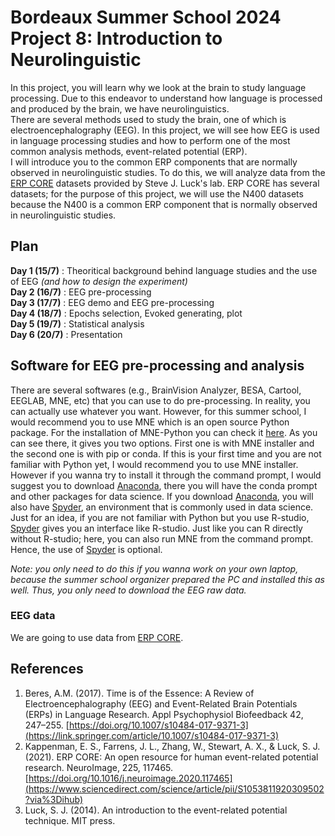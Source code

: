 # Bordeaux Summer School 2024 <br/> Project 8: Introduction to Neurolinguistic

In this project, you will learn why we look at the brain to study language processing. Due to this endeavor to understand how language is processed and produced by the brain, we have neurolinguistics.</br> 
There are several methods used to study the brain, one of which is electroencephalography (EEG). In this project, we will see how EEG is used in language processing studies and how to perform 
one of the most common analysis methods, event-related potential (ERP).</br>
I will introduce you to the common ERP components that are normally observed in neurolinguistic studies. 
To do this, we will analyze data from the [ERP CORE](https://erpinfo.org/erp-core) datasets provided by Steve J. Luck's lab. 
ERP CORE has several datasets; for the purpose of this project, we will use the N400 datasets because the N400 is a common ERP component that is normally observed in neurolinguistic studies.

## Plan
**Day 1 (15/7)** : Theoritical background behind language studies and the use of EEG *(and how to design the experiment)*</br>
**Day 2 (16/7)** : EEG pre-processing</br> 
**Day 3 (17/7)** : EEG demo and EEG pre-processing</br>
**Day 4 (18/7)** : Epochs selection, Evoked generating, plot</br>
**Day 5 (19/7)** : Statistical analysis</br>
**Day 6 (20/7)** : Presentation

## Software for EEG pre-processing and analysis
There are several softwares (e.g., BrainVision Analyzer, BESA, Cartool, EEGLAB, MNE, etc) that you can use to do pre-processing. In reality, you can actually use whatever you want. However, for this summer school, I would recommend you to use MNE which is an open source Python package. 
For the installation of MNE-Python you can check it [here](https://mne.tools/stable/install/index.html). As you can see there, it gives you two options. 
First one is with MNE installer and the second one is with pip or conda. If this is your first time and you are not familiar with Python yet, I would recommend you to use MNE installer. 
However if you wanna try to install it through the command prompt, I would suggest you to download [Anaconda](https://www.anaconda.com/download), there you will have the conda prompt and other packages for data science. 
If you download [Anaconda](https://www.anaconda.com/download), you will also have [Spyder](https://www.spyder-ide.org/), an environment that is commonly used in data science. Just for an idea, if you are not
familiar with Python but you use R-studio, [Spyder](https://www.spyder-ide.org/) gives you an interface like R-studio. Just like you can R directly without R-studio; here, you can also run MNE from the command prompt. Hence, the use of [Spyder](https://www.spyder-ide.org/) is optional.

*Note: you only need to do this if you wanna work on your own laptop, because the summer school organizer prepared the PC and installed this as well. Thus, you only need to download the EEG raw data.*

### EEG data
We are going to use data from  [ERP CORE](https://erpinfo.org/erp-core).  

## References 
1. Beres, A.M. (2017). Time is of the Essence: A Review of Electroencephalography (EEG) and Event-Related Brain Potentials (ERPs) in Language Research. Appl Psychophysiol Biofeedback 42, 247–255. [https://doi.org/10.1007/s10484-017-9371-3](https://link.springer.com/article/10.1007/s10484-017-9371-3)
2. Kappenman, E. S., Farrens, J. L., Zhang, W., Stewart, A. X., & Luck, S. J. (2021). ERP CORE: An open resource for human event-related potential research. NeuroImage, 225, 117465. [https://doi.org/10.1016/j.neuroimage.2020.117465](https://www.sciencedirect.com/science/article/pii/S1053811920309502?via%3Dihub)
3. Luck, S. J. (2014). An introduction to the event-related potential technique. MIT press.
   
